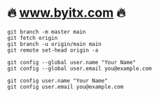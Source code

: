 # :fire: www.byitx.com :fire:

```shell
git branch -m master main
git fetch origin
git branch -u origin/main main
git remote set-head origin -a
```

```shell
git config --global user.name "Your Name"
git config --global user.email you@example.com
```

```shell
git config user.name "Your Name"
git config user.email you@example.com
```